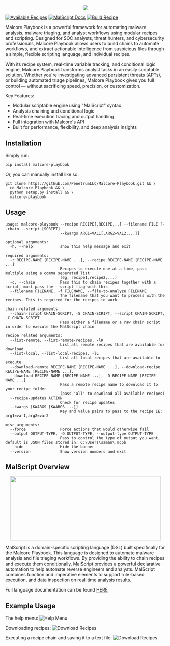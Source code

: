 <p align="center" width="100%"><img src="https://github.com/PenetrumLLC/Malcore-Playbook/blob/master/.github/assets/logos/mcpb.png?raw=true"/></p>

[![Available Recipes](https://img.shields.io/badge/dynamic/json?url=https%3A%2F%2Frecipes.malcore.io%2Fassets%2Fdbs%2Frecipe-count-badge.json&query=%24.message&style=for-the-badge&label=Available%20recipes)](https://recipes.malcore.io)
[![MalScript Docs](https://img.shields.io/badge/MalScript%20Documentation-red?style=for-the-badge)](https://github.com/PenetrumLLC/Malcore-Playbook/blob/master/.github/docs/malscript_docs.md)
[![Build Recipe](https://img.shields.io/badge/Build%20A%20Recipe-blue?style=for-the-badge)](https://github.com/PenetrumLLC/Malcore-Playbook-Recipes)

Malcore Playbook is a powerful framework for automating malware analysis, malware triaging, and analyst workflows using modular recipes and scripting. Designed for SOC analysts, threat hunters, and cybersecurity professionals, Malcore Playbook allows users to build chains to automate workflows, and extract actionable intelligence from suspicious files through a simple, flexible scripting language, and individual recipes.

With its recipe system, real-time variable tracking, and conditional logic engine, Malcore Playbook transforms analyst tasks in an easily scriptable solution. Whether you're investigating advanced persistent threats (APTs), or building automated triage pipelines, Malcore Playbook gives you full control — without sacrificing speed, precision, or customization.

Key Features:

- Modular scriptable engine using "MalScript" syntax
- Analysis chaining and conditional logic
- Real-time execution tracing and output handling
- Full integration with Malcore's API
- Built for performance, flexibility, and deep analysis insights
 
## Installation

Simply run:

```shell
pip install malcore-playbook
```

Or, you can manually install like so:

```shell
git clone https://github.com/PenetrumLLC/Malcore-Playbook.git && \
  cd Malcore-Playbook && \
  python setup.py install && \
  malcore-playbook
```

## Usage

```
usage: malcore-playbook --recipe RECIPE[,RECIPE,..] --filename FILE [--chain --script [SCRIPT] 
                        --kwargs ARG1=VAL1[,ARG2=VAL2,...]]

optional arguments:
  -h, --help            show this help message and exit

required arguments:
  -r RECIPE-NAME [RECIPE-NAME ...], --recipe RECIPE-NAME [RECIPE-NAME ...]
                        Recipes to execute one at a time, pass multiple using a comma seperated list 
                        (eg, recipe1,recipe2,...)
  -c, --chain           Pass this to chain recipes together with a script, must pass the --script flag with this
  --filename FILENAME, -f FILENAME, --file-to-analyze FILENAME
                        The filename that you want to process with the recipes. This is required for the recipes to work

chain related arguments:
  --chain-script CHAIN-SCRIPT, -S CHAIN-SCRIPT, --script CHAIN-SCRIPT, -C CHAIN-SCRIPT
                        Pass either a filename or a raw chain script in order to execute the MalScript chain

recipe related arguments:
  --list-remote, --list-remote-recipes, -lR
                        List all remote recipes that are available for download
  --list-local, --list-local-recipes, -lL
                        List all local recipes that are available to execute
  --download-remote RECIPE-NAME [RECIPE-NAME ...], --download-recipe RECIPE-NAME [RECIPE-NAME ...], 
  --download RECIPE-NAME [RECIPE-NAME ...], -D RECIPE-NAME [RECIPE-NAME ...]
                        Pass a remote recipe name to download it to your recipe folder 
                        (pass 'all' to download all available recipes)
  --recipe-updates ACTION
                        Check for recipe updates
  --kwargs [KWARGS [KWARGS ...]]
                        Key and value pairs to pass to the recipe IE: arg1=var1,arg2=var2

misc arguments:
  --force               Force actions that would otherwise fail
  --output OUTPUT-TYPE, -O OUTPUT-TYPE, --output-type OUTPUT-TYPE
                        Pass to control the type of output you want, default is JSON files stored in: C:\Users\saman\.mcpb
  --hide                Hide the banner
  --version             Show version numbers and exit
```

## MalScript Overview

<p align="center" width="100%"><img height="201" width="474" src="https://github.com/PenetrumLLC/Malcore-Playbook/blob/master/.github/assets/logos/malscript_logo.png?raw=true"/></p>

MalScript is a domain-specific scripting language (DSL) built specifically for the Malcore Playbook. This language is designed to automate malware analysis and file triaging workflows. By providing the ability to chain recipes and execute them conditionally, MalScript provides a powerful declarative automation to help automate reverse engineers and analysts. MalScript combines function and imperative elements to support rule-based execution, and data inspection on real-time analysis results.

Full language documentation can be found [HERE](.github/docs/malscript_docs.md)

## Example Usage

The help menu:
![Help Menu](.github/assets/examples/help_menu.png)


Downloading recipes:
![Download Recipes](.github/assets/examples/download_recipes.png)


Executing a recipe chain and saving it to a text file:
![Download Recipes](.github/assets/examples/recipe_chain_saved.png)